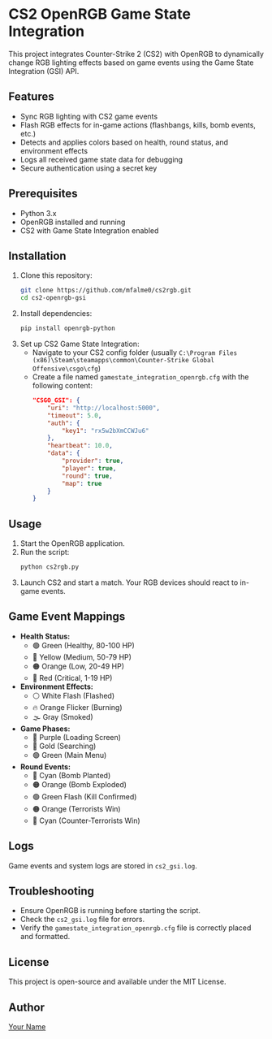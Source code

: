 # CS2 OpenRGB Game State Integration

This project integrates Counter-Strike 2 (CS2) with OpenRGB to dynamically change RGB lighting effects based on game events using the Game State Integration (GSI) API.

## Features
- Sync RGB lighting with CS2 game events
- Flash RGB effects for in-game actions (flashbangs, kills, bomb events, etc.)
- Detects and applies colors based on health, round status, and environment effects
- Logs all received game state data for debugging
- Secure authentication using a secret key

## Prerequisites
- Python 3.x
- OpenRGB installed and running
- CS2 with Game State Integration enabled

## Installation
1. Clone this repository:
   ```sh
   git clone https://github.com/mfalme0/cs2rgb.git
   cd cs2-openrgb-gsi
   ```
2. Install dependencies:
   ```sh
   pip install openrgb-python
   ```
3. Set up CS2 Game State Integration:
   - Navigate to your CS2 config folder (usually `C:\Program Files (x86)\Steam\steamapps\common\Counter-Strike Global Offensive\csgo\cfg`)
   - Create a file named `gamestate_integration_openrgb.cfg` with the following content:
     ```json
     "CSGO_GSI": {
         "uri": "http://localhost:5000",
         "timeout": 5.0,
         "auth": {
             "key1": "rx5w2bXmCCWJu6"
         },
         "heartbeat": 10.0,
         "data": {
             "provider": true,
             "player": true,
             "round": true,
             "map": true
         }
     }
     ```

## Usage
1. Start the OpenRGB application.
2. Run the script:
   ```sh
   python cs2rgb.py
   ```
3. Launch CS2 and start a match. Your RGB devices should react to in-game events.

## Game Event Mappings
- **Health Status:**
  - 🟢 Green (Healthy, 80-100 HP)
  - 💛 Yellow (Medium, 50-79 HP)
  - 🟠 Orange (Low, 20-49 HP)
  - 🔴 Red (Critical, 1-19 HP)
- **Environment Effects:**
  - ⚪ White Flash (Flashed)
  - 🔥 Orange Flicker (Burning)
  - 🌫️ Gray (Smoked)
- **Game Phases:**
  - 💜 Purple (Loading Screen)
  - 💛 Gold (Searching)
  - 🟢 Green (Main Menu)
- **Round Events:**
  - 🔵 Cyan (Bomb Planted)
  - 🟠 Orange (Bomb Exploded)
  - 🟢 Green Flash (Kill Confirmed)
  - 🟠 Orange (Terrorists Win)
  - 🔵 Cyan (Counter-Terrorists Win)

## Logs
Game events and system logs are stored in `cs2_gsi.log`.

## Troubleshooting
- Ensure OpenRGB is running before starting the script.
- Check the `cs2_gsi.log` file for errors.
- Verify the `gamestate_integration_openrgb.cfg` file is correctly placed and formatted.

## License
This project is open-source and available under the MIT License.

## Author
[Your Name](https://github.com/mfalme0)


